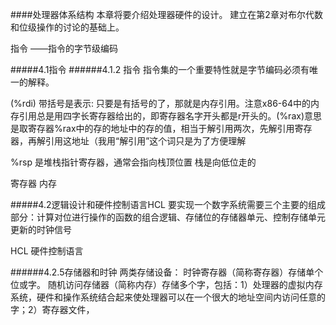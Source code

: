 ####处理器体系结构
本章将要介绍处理器硬件的设计。
建立在第2章对布尔代数和位级操作的讨论的基础上。

指令 ——指令的字节级编码

#####4.1指令
######4.1.2 指令
指令集的一个重要特性就是字节编码必须有唯一的解释。

(%rdi) 带括号是表示:
只要是有括号的了，那就是内存引用。注意x86-64中的内存引用总是用四字长寄存器给出的，即寄存器名字开头都是r开头的。(%rax)意思是取寄存器%rax中的存的地址中的存的值，相当于解引用两次，先解引用寄存器，再解引用这地址（我用“解引用”这个词只是为了方便理解

%rsp  是堆栈指针寄存器，通常会指向栈顶位置
栈是向低位走的

寄存器  内存

#####4.2逻辑设计和硬件控制语言HCL
要实现一个数字系统需要三个主要的组成部分：计算对位进行操作的函数的组合逻辑、存储位的存储器单元、控制存储单元更新的时钟信号

HCL 硬件控制语言

######4.2.5存储器和时钟
两类存储设备：
时钟寄存器（简称寄存器）存储单个位或字。
随机访问存储器（简称内存）存储多个字，包括：1）处理器的虚拟内存系统，硬件和操作系统结合起来使处理器可以在一个很大的地址空间内访问任意的字；2）寄存器文件，
